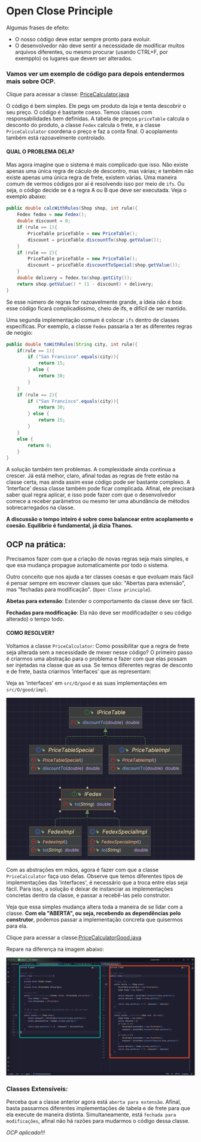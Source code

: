 # Open Close Principle

Algumas frases de efeito:

- O nosso código deve estar sempre pronto para evoluir.
- O desenvolvedor não deve sentir a necessidade de modificar muitos arquivos diferentes, ou mesmo procurar (usando CTRL+F, por exempplo) os lugares que devem ser alterados.

### Vamos ver um exemplo de código para depois entendermos mais sobre OCP.

Clique para acessar a classe:
[PriceCalculator.java](bad%2FPriceCalculator.java)

O código é bem simples. Ele pegs um produto da loja e tenta descobrir o seu preço.
O código é bastante coeso. Temos classes com responsabilidades bem definidas. 
A tabela de preços `priceTable` calcula o desconto do produto, a classe `Fedex` calcula o frete,
e a classe `PriceCalculator` coordena o preço e faz a conta final. 
O acoplamento também está razoavelmente controlado. 

#### QUAL O PROBLEMA DELA?

Mas agora imagine que o sistema é mais complicado que isso. Não existe apenas uma única regra de cáculo
de descontro, mas várias; e também não existe apenas uma única regra de frete, existem várias.
Uma maneira comum de vermos códigos por ai é resolvendo isso por meio de `ifs`.
Ou seja, o código decide se é a regra A ou B que deve ser executada.
Veja o exemplo abaixo: 

```java
public double calcWithRules(Shop shop, int rule){
    Fedex fedex = new Fedex();
    double discount = 0;
    if (rule == 1){
        PriceTable priceTable = new PriceTable();
        discount = priceTable.discountTo(shop.getValue());
    }
    if (rule == 2){
        PriceTable priceTable = new PriceTable();
        discount = priceTable.discountToSpecial(shop.getValue());
    }
    double delivery = fedex.to(shop.getCity());
    return shop.getValue() * (1 - discount) + delivery;
}
```

Se esse número de regras for razoavelmente grande, a ideia não é boa: esse
código ficará complicadíssimo, cheio de ifs, e difícil de ser mantido.

Uma segunda implementação comum é colocar `ifs` dentro de classes específicas. Por exemplo, a classe `Fedex` passaria
a ter as diferentes regras de neógio: 

```java
public double toWithRules(String city, int rule){
    if(rule == 1){
        if ("San Francisco".equals(city)){
            return 15;
        } else {
            return 30;
        }
    }
    if (rule == 2){
        if ("San Francisco".equals(city)){
            return 30;
        } else {
            return 15;
        }
    }
    else {
        return 0;
    }
}
```

A solução também tem problemas. A complexidade ainda continua a crescer. Já está melhor, claro, afinal todas as regras
de frete estão na classe certa, mas ainda assim esse código pode ser bastante complexo. 
A ‘Interface’ dessa classe também pode ficar complicada. Afinal, ele precisará saber qual regra aplicar, e isso pode fazer
com que o desenvolvedor comece a receber parâmetros ou mesmo ter uma abundância de métodos sobrecarregados na classe.

**A discussão o tempo inteiro é sobre como balancear entre acoplamento e coesão. Equilibrio é fundamental, já dizia Thanos.**


## OCP na prática:
Precisamos fazer com que a criação de novas regras seja mais simples, e que esa mudança propague automaticamente por todo o sistema.

Outro conceito que nos ajuda a ter classes coesas e que evoluam mais fácil é pensar sempre em escrever classes que são:
"Abertas para extensão", mas "fechadas para modificação". (`Open Close principle`). 

**Abetas para extensão**: Estender o comportamento da classe deve ser fácil.

**Fechadas para modificação**: Ela não deve ser modificada(ter o seu código alterado) o tempo todo. 

#### COMO RESOLVER?

Voltamos a classe `PriceCalculator`: Como possibilitar que a regra de frete seja alterada sem
a necessidade de mexer nesse código?
O primeiro passo é criarmos uma abstração para o problema e fazer com que elas possam ser injetadas na classe que as usa.
Se temos diferentes regras de desconto e de frete, basta criarmos ‘interfaces’ que as representam:

Veja as 'interfaces' em `src/O/good` e as suas implementações em `src/O/good/impl`. 

![img.png](image%2Fimg.png)

Com as abstrações em mãos, agora é fazer com que a classe `PriceCalculator` faça uso delas. 
Observe que temos diferentes tipos de implementações das 'interfaces', é necessário que a troca entre elas seja fácil.
Para isso, a solução é deixar de instanciar as implementações concretas dentro da classe, e passar a recebê-las pelo construtor.

Veja que essa simples mudança altera toda a maneira de se lidar com a classe. **Com ela "ABERTA", ou seja, recebendo as
dependências pelo construtor**, podemos passar a implementação concreta que quisermos para ela. 

Clique para acessar a classe:[PriceCalculatorGood.java](good%2FPriceCalculatorGood.java)

Repare na diferença na imagem abaixo:

![img_1.png](image%2Fimg_1.png)

### Classes Extensíveis:
Perceba que a classe anterior agora está `aberta para extensão`. Afinal, basta passarmos diferentes implementações de tabela e de 
frete para que ela execute de maneira distinta. Simultaneamente, está `fechada para modificações`, afinal não há razões
para mudarmos o código dessa classe. 

*OCP aplicado!!!* 



